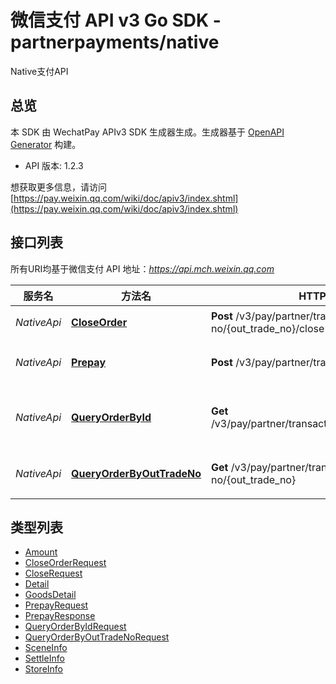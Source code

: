 # 微信支付 API v3 Go SDK - partnerpayments/native

Native支付API

## 总览
本 SDK 由 WechatPay APIv3 SDK 生成器生成。生成器基于 [OpenAPI Generator](https://openapi-generator.tech) 构建。

- API 版本: 1.2.3

想获取更多信息，请访问 [https://pay.weixin.qq.com/wiki/doc/apiv3/index.shtml](https://pay.weixin.qq.com/wiki/doc/apiv3/index.shtml)

## 接口列表

所有URI均基于微信支付 API 地址：*https://api.mch.weixin.qq.com*

服务名 | 方法名 | HTTP 请求 | 描述
------------ | ------------- | ------------- | -------------
*NativeApi* | [**CloseOrder**](NativeApi.md#closeorder) | **Post** /v3/pay/partner/transactions/out-trade-no/{out_trade_no}/close | 关闭订单
*NativeApi* | [**Prepay**](NativeApi.md#prepay) | **Post** /v3/pay/partner/transactions/native | Native支付预下单
*NativeApi* | [**QueryOrderById**](NativeApi.md#queryorderbyid) | **Get** /v3/pay/partner/transactions/id/{transaction_id} | 微信支付订单号查询订单
*NativeApi* | [**QueryOrderByOutTradeNo**](NativeApi.md#queryorderbyouttradeno) | **Get** /v3/pay/partner/transactions/out-trade-no/{out_trade_no} | 商户订单号查询订单


## 类型列表

 - [Amount](Amount.md)
 - [CloseOrderRequest](CloseOrderRequest.md)
 - [CloseRequest](CloseRequest.md)
 - [Detail](Detail.md)
 - [GoodsDetail](GoodsDetail.md)
 - [PrepayRequest](PrepayRequest.md)
 - [PrepayResponse](PrepayResponse.md)
 - [QueryOrderByIdRequest](QueryOrderByIdRequest.md)
 - [QueryOrderByOutTradeNoRequest](QueryOrderByOutTradeNoRequest.md)
 - [SceneInfo](SceneInfo.md)
 - [SettleInfo](SettleInfo.md)
 - [StoreInfo](StoreInfo.md)

